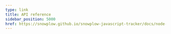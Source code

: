 ```yaml
---
type: link
title: API reference
sidebar_position: 5000
href: https://snowplow.github.io/snowplow-javascript-tracker/docs/node-tracker/node-tracker.api 
---
```

